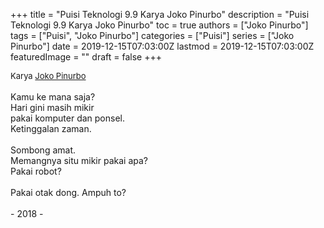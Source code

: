 +++
title = "Puisi Teknologi 9.9 Karya Joko Pinurbo"
description = "Puisi Teknologi 9.9 Karya Joko Pinurbo"
toc = true
authors = ["Joko Pinurbo"]
tags = ["Puisi", "Joko Pinurbo"]
categories = ["Puisi"]
series = ["Joko Pinurbo"]
date = 2019-12-15T07:03:00Z
lastmod = 2019-12-15T07:03:00Z
featuredImage = ""
draft = false
+++

<div style="text-align: justify;">
<div style="font-size: small;">Karya <a href="/authors/joko-pinurbo/" target="_blank">Joko Pinurbo</a></div><br />
Kamu ke mana saja?<br />Hari gini masih mikir<br />pakai komputer dan ponsel.<br />Ketinggalan zaman.<br /><br />Sombong amat.<br />Memangnya situ mikir pakai apa?<br />Pakai robot?<br /><br />Pakai otak dong. Ampuh to?<br /><br />- 2018 -</div>
